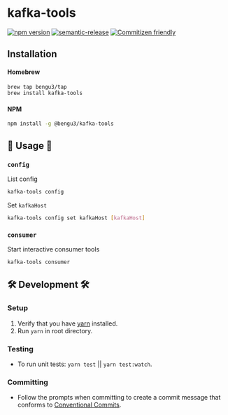 # kafka-tools
[![npm version](https://badge.fury.io/js/@bengu3%2Fkafka-tools.svg)](https://badge.fury.io/js/@bengu3%2Fkafka-tools)
[![semantic-release](https://img.shields.io/badge/%20%20%F0%9F%93%A6%F0%9F%9A%80-semantic--release-e10079.svg)](https://github.com/semantic-release/semantic-release)
[![Commitizen friendly](https://img.shields.io/badge/commitizen-friendly-brightgreen.svg)](http://commitizen.github.io/cz-cli/)

## Installation 

#### Homebrew

```bash
brew tap bengu3/tap
brew install kafka-tools
```

#### NPM

```bash
npm install -g @bengu3/kafka-tools
```

## 🚀 Usage 🚀

### `config`
List config
```bash
kafka-tools config
```

Set `kafkaHost`
```bash
kafka-tools config set kafkaHost [kafkaHost]
```

### `consumer`
Start interactive consumer tools
```bash
kafka-tools consumer
```

## 🛠 Development 🛠

### Setup
1. Verify that you have [yarn](https://yarnpkg.com/lang/en/docs/install) installed.
1. Run `yarn` in root directory.

### Testing
- To run unit tests: `yarn test` || `yarn test:watch`.

### Committing
- Follow the prompts when committing to create a commit message that conforms to [Conventional Commits](https://conventionalcommits.org).
